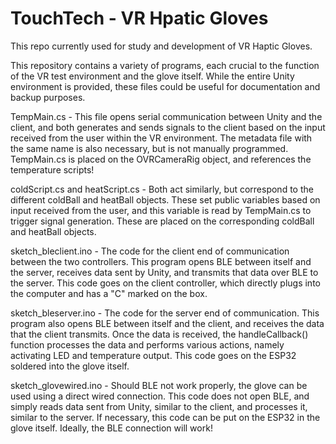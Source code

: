 # TouchTech - VR Hpatic Gloves
This repo currently used for study and development of VR Haptic Gloves.

This repository contains a variety of programs, each crucial to the function of the VR test environment and the glove itself.
While the entire Unity environment is provided, these files could be useful for documentation and backup purposes.

TempMain.cs - This file opens serial communication between Unity and the client, and both generates and sends signals to the client
based on the input received from the user within the VR environment. The metadata file with the same name is also necessary, but is not
manually programmed. TempMain.cs is placed on the OVRCameraRig object, and references the temperature scripts!

coldScript.cs and heatScript.cs - Both act similarly, but correspond to the different coldBall and heatBall objects. These set public variables
based on input received from the user, and this variable is read by TempMain.cs to trigger signal generation. These are placed on the corresponding
coldBall and heatBall objects.

sketch_bleclient.ino - The code for the client end of communication between the two controllers. This program opens BLE between itself and the server,
receives data sent by Unity, and transmits that data over BLE to the server. This code goes on the client controller, which directly plugs into the
computer and has a "C" marked on the box.

sketch_bleserver.ino - The code for the server end of communication. This program also opens BLE between itself and the client, and receives the data that the
client transmits. Once the data is received, the handleCallback() function processes the data and performs various actions, namely activating LED and temperature
output. This code goes on the ESP32 soldered into the glove itself.

sketch_glovewired.ino - Should BLE not work properly, the glove can be used using a direct wired connection. This code does not open BLE, and simply reads data
sent from Unity, similar to the client, and processes it, similar to the server. If necessary, this code can be put on the ESP32 in the glove itself. Ideally, 
the BLE connection will work!

